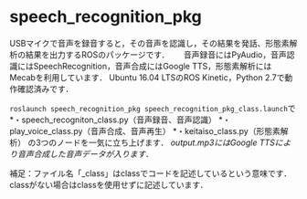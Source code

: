 # speech_recognition_pkg
USBマイクで音声を録音すると，その音声を認識し，その結果を発話、形態素解析の結果を出力するROSのパッケージです．　　
音声録音にはPyAudio，音声認識にはSpeechRecognition，音声合成にはGoogle TTS，形態素解析にはMecabを利用しています．
Ubuntu 16.04 LTSのROS Kinetic，Python 2.7で動作確認済みです．

`roslaunch speech_recognition_pkg speech_recognition_pkg_class.launch`で  
*・speech_recogniton_class.py（音声録音、音声認識）
*・play_voice_class.py（音声合成、音声再生）
*・keitaiso_class.py（形態素解析）
の3つのノードを一気に立ち上げます．
_output.mp3にはGoogle TTSにより音声合成した音声データが入ります．_

補足：ファイル名「_class」はclassでコードを記述しているという意味です．classがない場合はclassを使用せずに記述しています．
